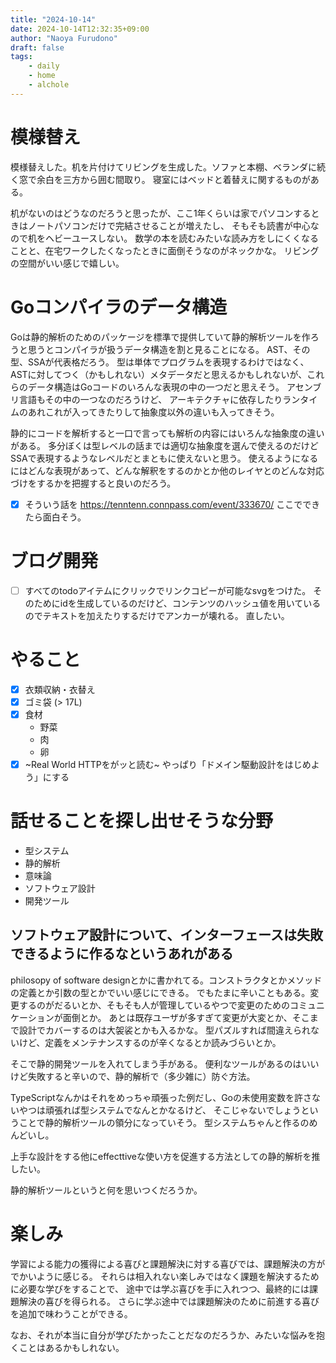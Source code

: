 ```yaml
---
title: "2024-10-14"
date: 2024-10-14T12:32:35+09:00
author: "Naoya Furudono"
draft: false
tags:
    - daily
    - home
    - alchole
---
```


# 模様替え

模様替えした。机を片付けてリビングを生成した。ソファと本棚、ベランダに続く窓で余白を三方から囲む間取り。
寝室にはベッドと着替えに関するものがある。

机がないのはどうなのだろうと思ったが、ここ1年くらいは家でパソコンするときはノートパソコンだけで完結させることが増えたし、
そもそも読書が中心なので机をヘビーユースしない。
数学の本を読むみたいな読み方をしにくくなることと、在宅ワークしたくなったときに面倒そうなのがネックかな。
リビングの空間がいい感じで嬉しい。

# Goコンパイラのデータ構造

Goは静的解析のためのパッケージを標準で提供していて静的解析ツールを作ろうと思うとコンパイラが扱うデータ構造を割と見ることになる。
AST、その型、SSAが代表格だろう。
型は単体でプログラムを表現するわけではなく、
ASTに対してつく（かもしれない）メタデータだと思えるかもしれないが、これらのデータ構造はGoコードのいろんな表現の中の一つだと思えそう。
アセンブリ言語もその中の一つなのだろうけど、
アーキテクチャに依存したりランタイムのあれこれが入ってきたりして抽象度以外の違いも入ってきそう。

静的にコードを解析すると一口で言っても解析の内容にはいろんな抽象度の違いがある。
多分ぼくは型レベルの話までは適切な抽象度を選んで使えるのだけどSSAで表現するようなレベルだとまともに使えないと思う。
使えるようになるにはどんな表現があって、どんな解釈をするのかとか他のレイヤとのどんな対応づけをするかを把握すると良いのだろう。

- [x] そういう話を <https://tenntenn.connpass.com/event/333670/> ここでできたら面白そう。

# ブログ開発

- [ ] すべてのtodoアイテムにクリックでリンクコピーが可能なsvgをつけた。
  そのためにidを生成しているのだけど、コンテンツのハッシュ値を用いているのでテキストを加えたりするだけでアンカーが壊れる。
  直したい。
  
# やること

- [x] 衣類収納・衣替え
- [x] ゴミ袋 (> 17L)
- [x] 食材
  - 野菜
  - 肉
  - 卵
- [x] ~Real World HTTPをがッと読む~ やっぱり「ドメイン駆動設計をはじめよう」にする

# 話せることを探し出せそうな分野

- 型システム
- 静的解析
- 意味論
- ソフトウェア設計
- 開発ツール

## ソフトウェア設計について、インターフェースは失敗できるように作るなというあれがある

philosopy of software designとかに書かれてる。コンストラクタとかメソッドの定義とか引数の型とかでいい感じにできる。
でもたまに辛いこともある。変更するのがだるいとか、そもそも人が管理しているやつで変更のためのコミュニケーションが面倒とか。
あとは既存ユーザが多すぎて変更が大変とか、そこまで設計でカバーするのは大袈裟とかも入るかな。
型パズルすれば間違えられないけど、定義をメンテナンスするのが辛くなるとか読みづらいとか。

そこで静的開発ツールを入れてしまう手がある。
便利なツールがあるのはいいけど失敗すると辛いので、静的解析で（多少雑に）防ぐ方法。

TypeScriptなんかはそれをめっちゃ頑張った例だし、Goの未使用変数を許さないやつは頑張れば型システムでなんとかなるけど、
そこじゃないでしょうということで静的解析ツールの領分になっていそう。
型システムちゃんと作るのめんどいし。

上手な設計をする他にeffecttiveな使い方を促進する方法としての静的解析を推したい。

静的解析ツールというと何を思いつくだろうか。

# 楽しみ

学習による能力の獲得による喜びと課題解決に対する喜びでは、課題解決の方がでかいように感じる。
それらは相入れない楽しみではなく課題を解決するために必要な学びをすることで、
途中では学ぶ喜びを手に入れつつ、最終的には課題解決の喜びを得られる。
さらに学ぶ途中では課題解決のために前進する喜びを追加で味わうことができる。

なお、それが本当に自分が学びたかったことだなのだろうか、みたいな悩みを抱くことはあるかもしれない。
